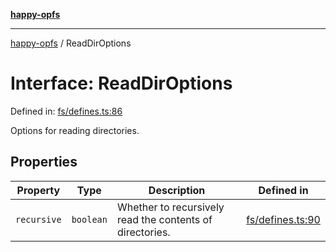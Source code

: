 [**happy-opfs**](../README.md)

***

[happy-opfs](../README.md) / ReadDirOptions

# Interface: ReadDirOptions

Defined in: [fs/defines.ts:86](https://github.com/JiangJie/happy-opfs/blob/7d6f4902eef2f34868c7991f5501261a1d1ff67a/src/fs/defines.ts#L86)

Options for reading directories.

## Properties

| Property | Type | Description | Defined in |
| ------ | ------ | ------ | ------ |
| <a id="recursive"></a> `recursive` | `boolean` | Whether to recursively read the contents of directories. | [fs/defines.ts:90](https://github.com/JiangJie/happy-opfs/blob/7d6f4902eef2f34868c7991f5501261a1d1ff67a/src/fs/defines.ts#L90) |
